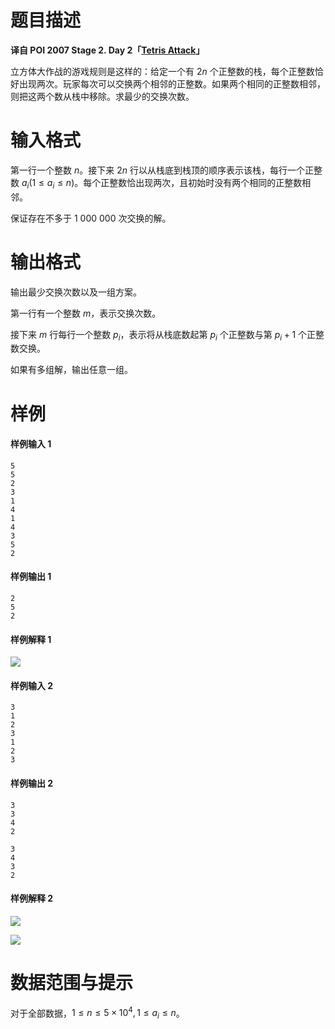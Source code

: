 
# 题目描述

**译自 POI 2007 Stage 2. Day 2「[Tetris Attack](https://szkopul.edu.pl/problemset/problem/noPY-IL0vsAi2TiXF-v2f5Br/site/?key=statement)」**

立方体大作战的游戏规则是这样的：给定一个有 $2n$ 个正整数的栈，每个正整数恰好出现两次。玩家每次可以交换两个相邻的正整数。如果两个相同的正整数相邻，则把这两个数从栈中移除。求最少的交换次数。

# 输入格式

第一行一个整数 $n$。接下来 $2n$ 行以从栈底到栈顶的顺序表示该栈，每行一个正整数 $a_i (1 \le a_i \le n)$。每个正整数恰出现两次，且初始时没有两个相同的正整数相邻。

保证存在不多于 $1\ 000\ 000$ 次交换的解。

# 输出格式

输出最少交换次数以及一组方案。

第一行有一个整数 $m$，表示交换次数。

接下来 $m$ 行每行一个整数 $p_i$，表示将从栈底数起第 $p_i$ 个正整数与第 $p_i+1$ 个正整数交换。

如果有多组解，输出任意一组。

# 样例

#### 样例输入 1
```plain
5
5
2
3
1
4
1
4
3
5
2
```

#### 样例输出 1
```plain
2
5
2
```

#### 样例解释 1
![](/source/loj/2657/img/aHR0cHM6Ly9zemtvcHVsLmVkdS5wbC9wcm9ibGVtc2V0L3Byb2JsZW0vbm9QWS1JTDB2c0FpMlRpWEYtdjJmNUJyL3NpdGUvaW1hZ2VzL09JMTQvdGV0MS5naWY=.gif)

#### 样例输入 2
```plain
3
1
2
3
1
2
3
```

#### 样例输出 2
```plain
3
3
4
2
```
```plain
3
4
3
2
```

#### 样例解释 2
![](/source/loj/2657/img/aHR0cHM6Ly9zemtvcHVsLmVkdS5wbC9wcm9ibGVtc2V0L3Byb2JsZW0vbm9QWS1JTDB2c0FpMlRpWEYtdjJmNUJyL3NpdGUvaW1hZ2VzL09JMTQvdGV0Mi5naWY=.gif)

![](/source/loj/2657/img/aHR0cHM6Ly9zemtvcHVsLmVkdS5wbC9wcm9ibGVtc2V0L3Byb2JsZW0vbm9QWS1JTDB2c0FpMlRpWEYtdjJmNUJyL3NpdGUvaW1hZ2VzL09JMTQvdGV0My5naWY=.gif)

# 数据范围与提示

对于全部数据，$1\le n\le 5\times 10^4,1\le a_i\le n$。

